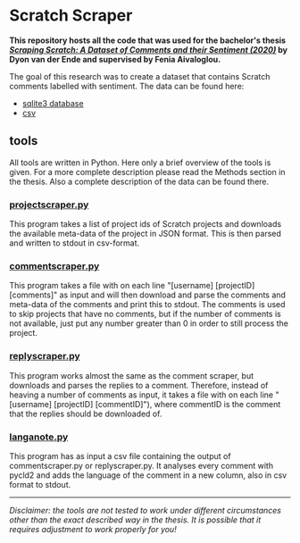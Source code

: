 # Scratch Scraper

**This repository hosts all the code that was used for the bachelor's thesis [*Scraping Scratch: A Dataset of Comments and their Sentiment (2020)*](https://github.com/dyonende/Scratch-scraper/blob/master/Thesis%20Final%20Version.pdf) by Dyon van der Ende and supervised by Fenia Aivaloglou.**

The goal of this research was to create a dataset that contains Scratch comments labelled with sentiment.
The data can be found here: 
- [sqlite3 database](https://drive.google.com/file/d/1roo16yDH7hUGmrYMKqIGWWTjmM1QL069/view?usp=sharing)
- [csv](https://drive.google.com/drive/folders/1Qo1KzRfSiEqD-69peGp601XMQ59YtF9o?usp=sharing)

## tools
All tools are written in Python.
Here only a brief overview of the tools is given. For a more complete description please read the Methods section in the thesis.
Also a complete description of the data can be found there.

### [projectscraper.py](https://github.com/dyonende/Scratch-scraper/blob/master/projectscraper.py)
This program takes a list of project ids of Scratch projects and downloads the available meta-data of the project in JSON format. This is then parsed and written to stdout in csv-format.

### [commentscraper.py](https://github.com/dyonende/Scratch-scraper/blob/master/commentscraper.py)
This program takes a file with on each line "\[username\] \[projectID\] \[comments\]" as input and will then download and parse the comments and meta-data of the comments and print this to stdout. 
The comments is used to skip projects that have no comments, but if the number of comments is not available, just put any number greater than 0 in order to still process the project.

### [replyscraper.py](https://github.com/dyonende/Scratch-scraper/blob/master/replyscraper.py)
This program works almost the same as the comment scraper, but downloads and parses the replies to a comment. 
Therefore, instead of heaving a number of comments as input, it takes a file with on each line "\[username\] \[projectID\] \[commentID\]"), where commentID is the comment that the replies should be downloaded of.

### [langanote.py](https://github.com/dyonende/Scratch-scraper/blob/master/langanote.py)
This program has as input a csv file containing the output of commentscraper.py or replyscraper.py. It analyses every comment with pycld2 and adds the language of the comment in a new column, also in csv format to stdout.

---

*Disclaimer: the tools are not tested to work under different circumstances other than the exact described way in the thesis. It is possible that it requires adjustment to work properly for you!*

 
